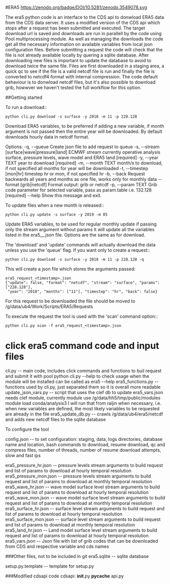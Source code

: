 #ERA5
 https://zenodo.org/badge/DOI/10.5281/zenodo.3549078.svg

The era5 python code is an interface to the CDS api to donwload ERA5 data from the CDS data server.
It uses a modified version of the CDS api which stops after a request has been submitted and executed. The target download url is saved and downloads are run in parallell by the code using Pool multiprocessing module.
As well as managing the downloads the code get all the necessary information on available variables from local json configuration files.
Before submitting a request the code will check that the file is not already available locally by quering a sqlite database. After downloading new files is important to update the database to avoid to download twice the same file. Files are first downloaded in a staging area, a quick qc to see if the file is a valid netcdf file is run and finally the file is converted to netcdf4 format with internal compression.
The code default behaviour is to donwload netcdf files, but it's also possible to download grib, howwver we haven't tested the full workflow for this option.

##Getting started

To run a download::

    python cli.py download -s surface -y 2018 -m 11 -p 228.128

  Download ERA5 variables, to be preferred  if adding a new variable, if
  month argument is not passed  then the entire year will be downloaded.  By
  default downloads hourly data in netcdf format.

Options:
  -q, --queue                     Create json file to add request to queue
  -s, --stream [surface|wave|pressure|land]
                                  ECMWF stream currently operative analysis
                                  surface, pressure levels, wave model and
                                  ERA5 land  [required]
  -y, --year TEXT                 year to download  [required]
  -m, --month TEXT                month/s to download, if not specified all
                                  months for year will be downloaded
  -t, --timestep [mon|hr]         timestep hr or mon, if not specified hr
  -b, --back                      Request backwards all years and months as
                                  one file, works only for monthly data
  --format [grib|netcdf]          Format output: grib or netcdf
  -p, --param TEXT                Grib code parameter for selected variable,
                                  pass as param.table i.e. 132.128  [required]
  --help                          Show this message and exit.

To update files when a new month is released::

    python cli.py update -s surface -y 2019 -m 05 

  Update ERA5 variables, to be used for regular monthly update  if passing
  only the stream argument without params it will update all the variables
  listed in the era5_<stream>_<timestep>.json file.
  Options are the same as for download.

The 'download' and 'update' commands will actually download the data unless you use the 'queue' flag.
If you want only to create a request::

    python cli.py download -s surface -y 2018 -m 11 -p 228.128 -q

This will create a json file which stores the arguments passed:
 
    era5_request_<timestamp>.json
    {"update": false, "format": "netcdf", "stream": "surface", "params": ["228.128"], 
     "year": "2018", "months": ["11"], "timestep": "hr", "back": false}

For this request to be downloaded the file should be moved to
    /g/data/ub4/Work/Scripts/ERA5/Requests

To execute the request the tool is used with the 'scan' command option::

    python cli.py scan -f era5_request_<timestamp>.json

# click era5 command code and input files
cli.py  -- main code, includes click commands and functions to buil request and submit it with pool 
           python cli.py --help to check usage
           when the module will be installed can be called as
           era5 --help 
era5_functions.py -- functions used by cli.py, just separated them so it is overall more readable
update_json_vars.py -- script that uses the clef db to update era5_vars.json
                       needs clef module, currently 
                       module use /g/data/hh5/tmp/public/modules
                       module load conda/analysis3
                    I will run that from raijin when necessary, i.e. when new variables are defined, the most likely variables to be requested are already in the file
era5_update_db.py  -- crawls /g/data/ub4/era5/netcdf and adds new netcdf files to the sqlite database

To configure the tool

config.json  -- to set configuration:
                   staging, data, logs directories,
                   database name and location,
                   bash commands to download, resume download, qc and compress files,
                   number of threads,
                   number of resume download attempts,
                   slow and fast ips
                
era5_pressure_hr.json -- pressure levels stream arguments to build request and list of params to download at hourly temporal resolution
era5_pressure_mon.json -- pressure levels stream arguments to build request and list of params to download at monthly temporal resolution
era5_wave_hr.json -- wave model surface level stream arguments to build request and list of params to download at hourly temporal resolution
era5_wave_mon.json -- wave model surface level stream arguments to build request and list of params to download at monthly temporal resolution
era5_surface_hr.json -- surface level stream arguments to build request and list of params to download at hourly temporal resolution
era5_surface_mon.json -- surface level stream arguments to build request and list of params to download at monthly temporal resolution
era5_land_hr.json -- Land model surface level stream arguments to build request and list of params to download at hourly temporal resolution
era5_vars.json  -- Json file with list of grib codes that can be downloaded from CDS and respective variable and cds names

###Other files, not to be included in git
era5.sqlite -- sqlite database

setup.py.template  -- template for setup.py 

###Modified cdsapi code
cdsapi:
__init__.py
__pycache__
api.py
